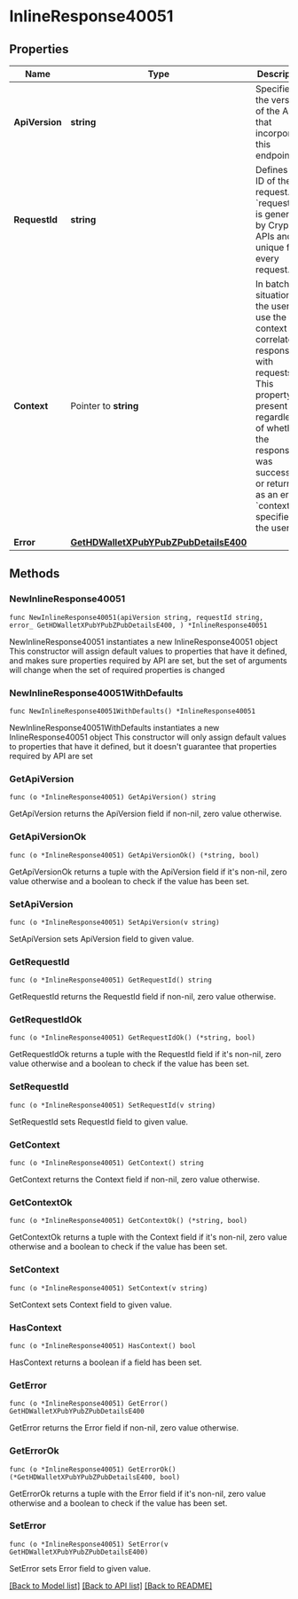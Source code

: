 # InlineResponse40051

## Properties

Name | Type | Description | Notes
------------ | ------------- | ------------- | -------------
**ApiVersion** | **string** | Specifies the version of the API that incorporates this endpoint. | 
**RequestId** | **string** | Defines the ID of the request. The &#x60;requestId&#x60; is generated by Crypto APIs and it&#39;s unique for every request. | 
**Context** | Pointer to **string** | In batch situations the user can use the context to correlate responses with requests. This property is present regardless of whether the response was successful or returned as an error. &#x60;context&#x60; is specified by the user. | [optional] 
**Error** | [**GetHDWalletXPubYPubZPubDetailsE400**](GetHDWalletXPubYPubZPubDetailsE400.md) |  | 

## Methods

### NewInlineResponse40051

`func NewInlineResponse40051(apiVersion string, requestId string, error_ GetHDWalletXPubYPubZPubDetailsE400, ) *InlineResponse40051`

NewInlineResponse40051 instantiates a new InlineResponse40051 object
This constructor will assign default values to properties that have it defined,
and makes sure properties required by API are set, but the set of arguments
will change when the set of required properties is changed

### NewInlineResponse40051WithDefaults

`func NewInlineResponse40051WithDefaults() *InlineResponse40051`

NewInlineResponse40051WithDefaults instantiates a new InlineResponse40051 object
This constructor will only assign default values to properties that have it defined,
but it doesn't guarantee that properties required by API are set

### GetApiVersion

`func (o *InlineResponse40051) GetApiVersion() string`

GetApiVersion returns the ApiVersion field if non-nil, zero value otherwise.

### GetApiVersionOk

`func (o *InlineResponse40051) GetApiVersionOk() (*string, bool)`

GetApiVersionOk returns a tuple with the ApiVersion field if it's non-nil, zero value otherwise
and a boolean to check if the value has been set.

### SetApiVersion

`func (o *InlineResponse40051) SetApiVersion(v string)`

SetApiVersion sets ApiVersion field to given value.


### GetRequestId

`func (o *InlineResponse40051) GetRequestId() string`

GetRequestId returns the RequestId field if non-nil, zero value otherwise.

### GetRequestIdOk

`func (o *InlineResponse40051) GetRequestIdOk() (*string, bool)`

GetRequestIdOk returns a tuple with the RequestId field if it's non-nil, zero value otherwise
and a boolean to check if the value has been set.

### SetRequestId

`func (o *InlineResponse40051) SetRequestId(v string)`

SetRequestId sets RequestId field to given value.


### GetContext

`func (o *InlineResponse40051) GetContext() string`

GetContext returns the Context field if non-nil, zero value otherwise.

### GetContextOk

`func (o *InlineResponse40051) GetContextOk() (*string, bool)`

GetContextOk returns a tuple with the Context field if it's non-nil, zero value otherwise
and a boolean to check if the value has been set.

### SetContext

`func (o *InlineResponse40051) SetContext(v string)`

SetContext sets Context field to given value.

### HasContext

`func (o *InlineResponse40051) HasContext() bool`

HasContext returns a boolean if a field has been set.

### GetError

`func (o *InlineResponse40051) GetError() GetHDWalletXPubYPubZPubDetailsE400`

GetError returns the Error field if non-nil, zero value otherwise.

### GetErrorOk

`func (o *InlineResponse40051) GetErrorOk() (*GetHDWalletXPubYPubZPubDetailsE400, bool)`

GetErrorOk returns a tuple with the Error field if it's non-nil, zero value otherwise
and a boolean to check if the value has been set.

### SetError

`func (o *InlineResponse40051) SetError(v GetHDWalletXPubYPubZPubDetailsE400)`

SetError sets Error field to given value.



[[Back to Model list]](../README.md#documentation-for-models) [[Back to API list]](../README.md#documentation-for-api-endpoints) [[Back to README]](../README.md)


